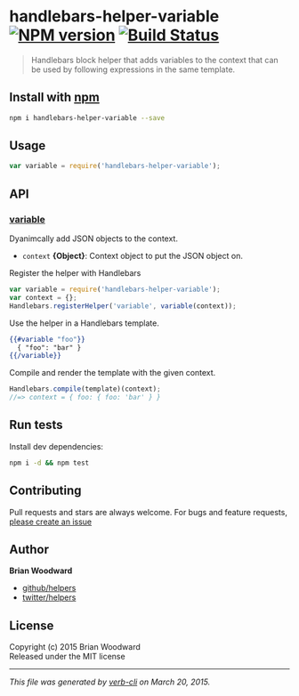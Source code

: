# handlebars-helper-variable [![NPM version](https://badge.fury.io/js/handlebars-helper-variable.svg)](http://badge.fury.io/js/handlebars-helper-variable)  [![Build Status](https://travis-ci.org/helpers/handlebars-helper-variable.svg)](https://travis-ci.org/helpers/handlebars-helper-variable) 

> Handlebars block helper that adds variables to the context that can be used by following expressions in the same template.

## Install with [npm](npmjs.org)

```bash
npm i handlebars-helper-variable --save
```

## Usage

```js
var variable = require('handlebars-helper-variable');
```

## API
### [variable](./index.js#L46)

Dyanimcally add JSON objects to the context.

* `context` **{Object}**: Context object to put the JSON object on.    

Register the helper with Handlebars

```js
var variable = require('handlebars-helper-variable');
var context = {};
Handlebars.registerHelper('variable', variable(context));
```

Use the helper in a Handlebars template.

```hbs
{{#variable "foo"}}
  { "foo": "bar" }
{{/variable}}
```

Compile and render the template with the given context.

```js
Handlebars.compile(template)(context);
//=> context = { foo: { foo: 'bar' } }
```



## Run tests

Install dev dependencies:

```bash
npm i -d && npm test
```

## Contributing
Pull requests and stars are always welcome. For bugs and feature requests, [please create an issue](https://github.com/helpers/handlebars-helper-variable/issues)

## Author

**Brian Woodward**
 
+ [github/helpers](https://github.com/helpers)
+ [twitter/helpers](http://twitter.com/helpers) 

## License
Copyright (c) 2015 Brian Woodward  
Released under the MIT license

***

_This file was generated by [verb-cli](https://github.com/assemble/verb-cli) on March 20, 2015._
